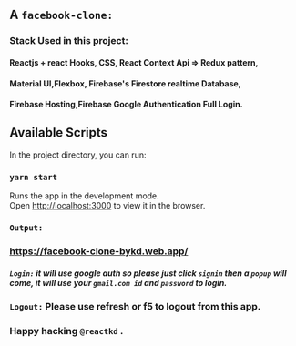 ## A `facebook-clone:`
### Stack Used in this project: 
#### Reactjs + react Hooks, CSS, React Context Api => Redux pattern,
####  Material UI,Flexbox, Firebase's Firestore realtime Database,
#### Firebase Hosting,Firebase Google Authentication Full Login.

## Available Scripts

In the project directory, you can run:

### `yarn start`

Runs the app in the development mode.\
Open [http://localhost:3000](http://localhost:3000) to view it in the browser.


### `Output:`

###  https://facebook-clone-bykd.web.app/

##### `Login:` it will use google auth so please just click `signin` then a `popup` will come, it will use your `gmail.com id` and `password` to login. 

### `Logout:` Please use refresh or f5 to logout from this app.



### Happy hacking `@reactkd` .
